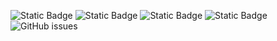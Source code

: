 ![Static Badge](https://img.shields.io/badge/blacklists-60-000000) ![Static Badge](https://img.shields.io/badge/blacklisted-2911006-cc0000) ![Static Badge](https://img.shields.io/badge/whitelisted-2249-00CC00) ![Static Badge](https://img.shields.io/badge/streaming_blacklist-28107-000000) ![GitHub issues](https://img.shields.io/github/issues/fabriziosalmi/blacklists)
